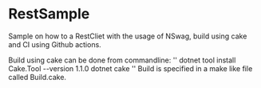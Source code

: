 # RestSample

Sample on how to a RestCliet with the usage of NSwag, build using cake and CI using Github actions.

Build using cake can be done from commandline:
''
dotnet tool install Cake.Tool --version 1.1.0
dotnet cake
''
Build is specified in a make like file called Build.cake.
